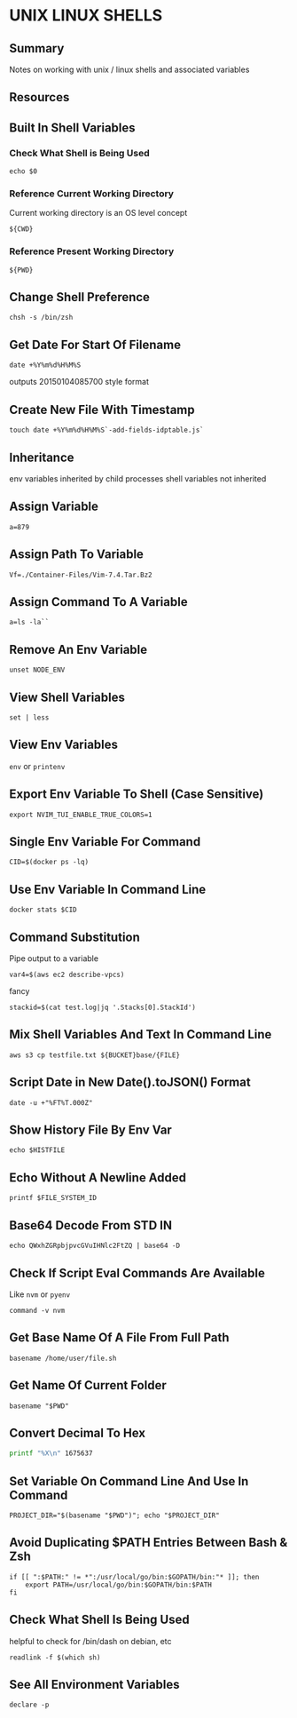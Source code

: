 # UNIX LINUX SHELLS

## Summary

Notes on working with unix / linux shells and associated variables

## Resources

## Built In Shell Variables

### Check What Shell is Being Used

```console
echo $0
```

### Reference Current Working Directory

Current working directory is an OS level concept

```console
${CWD}
```

### Reference Present Working Directory

```console
${PWD}
```

## Change Shell Preference

```console
chsh -s /bin/zsh
```

## Get Date For Start Of Filename

```console
date +%Y%m%d%H%M%S
```

outputs 20150104085700 style format

## Create New File With Timestamp

```console
touch date +%Y%m%d%H%M%S`-add-fields-idptable.js`
```

## Inheritance

env variables inherited by child processes
shell variables not inherited

## Assign Variable

```console
a=879
```

## Assign Path To Variable

```console
Vf=./Container-Files/Vim-7.4.Tar.Bz2
```

## Assign Command To A Variable

```console
a=ls -la``
```

## Remove An Env Variable

```console
unset NODE_ENV
```

## View Shell Variables

```console
set | less
```

## View Env Variables

`env`
or
`printenv`

## Export Env Variable To Shell (Case Sensitive)

```console
export NVIM_TUI_ENABLE_TRUE_COLORS=1
```

## Single Env Variable For Command

```console
CID=$(docker ps -lq)
```

## Use Env Variable In Command Line

```console
docker stats $CID
```

## Command Substitution

Pipe output to a variable

```console
var4=$(aws ec2 describe-vpcs)
```

fancy

```console
stackid=$(cat test.log|jq '.Stacks[0].StackId')
```

## Mix Shell Variables And Text In Command Line

```console
aws s3 cp testfile.txt ${BUCKET}base/{FILE}
```

## Script Date in New Date().toJSON() Format

```console
date -u +"%FT%T.000Z"
```

## Show History File By Env Var

```console
echo $HISTFILE
```

## Echo Without A Newline Added

```console
printf $FILE_SYSTEM_ID
```

## Base64 Decode From STD IN

```console
echo QWxhZGRpbjpvcGVuIHNlc2FtZQ | base64 -D
```

## Check If Script Eval Commands Are Available

Like `nvm` or `pyenv`

```console
command -v nvm
```

## Get Base Name Of A File From Full Path

```console
basename /home/user/file.sh
```

## Get Name Of Current Folder

```console
basename "$PWD"
```

## Convert Decimal To Hex

```sh
printf "%X\n" 1675637
```

## Set Variable On Command Line And Use In Command

```console
PROJECT_DIR="$(basename "$PWD")"; echo "$PROJECT_DIR"
```

## Avoid Duplicating \$PATH Entries Between Bash & Zsh

```console
if [[ ":$PATH:" != *":/usr/local/go/bin:$GOPATH/bin:"* ]]; then
    export PATH=/usr/local/go/bin:$GOPATH/bin:$PATH
fi
```

## Check What Shell Is Being Used

helpful to check for /bin/dash on debian, etc

```console
readlink -f $(which sh)
```

## See All Environment Variables

```console
declare -p
```
